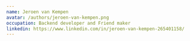 ```yaml
---
name: Jeroen van Kempen
avatar: /authors/jeroen-van-kempen.png
occupation: Backend developer and Friend maker
linkedin: https://www.linkedin.com/in/jeroen-van-kempen-265401158/
---
```

